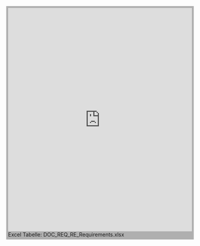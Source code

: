 <div style="background: #AFAFAF; padding: 5px">
<iframe width="100%" height=600px frameborder="0" scrolling="no" src="https://onedrive.live.com/embed?resid=A555585E24922B9A%215262&authkey=%21ALHaTqqK5nM-SC0&em=2&wdAllowInteractivity=False&wdHideHeaders=True&wdDownloadButton=True&wdInConfigurator=True&wdInConfigurator=True"></iframe>
Excel Tabelle: DOC_REQ_RE_Requirements.xlsx
</div>